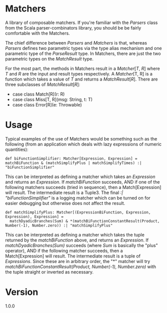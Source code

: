# Matchers
A library of composable matchers.
If you're familiar with the _Parsers_ class from the Scala parser-combinators library, you should be be fairly
comfortable with the Matchers.

The chief difference between _Parsers_ and _Matchers_ is that, whereas _Parsers_ defines two parametric types via
the type alias mechanism and one parametric type of the _ParseResult_ type.
In Matchers, there are just the two parametric types on the _MatchResult_ type.

For the most part, the methods in Matchers result in a _Matcher_[_T_, _R_] where _T_ and _R_ are the input and result types
respectively.
A _Matcher_[T, R] is a function which takes a value of _T_ and returns a _MatchResult_[_R_].
There are three subclasses of _MatchResult_[_R_]:
* case class Match[R](r: R)
* case class Miss[T, R](msg: String, t: T)
* case class Error[R](e: Throwable)

# Usage
Typical examples of the use of Matchers would be something such as the following
(from an application which deals with lazy expressions of numeric quantities):

    def biFunctionSimplifier: Matcher[Expression, Expression] = matchBiFunction & (matchSimplifyPlus | matchSimplifyTimes) :| "biFunctionSimplifier"

This can be interpreted as defining a matcher which takes an _Expression_ and returns an _Expression_.
If _matchBiFunction_ succeeds,
AND if one of the following matchers succeeds (tried in sequence), then a Match[Expression] will result.
The intermediate result is a Tuple3.
The final _:| "biFunctionSimplifier"_ is a logging matcher which can be turned on for easier debugging but otherwise does not affect
the result.

    def matchSimplifyPlus: Matcher[(ExpressionBiFunction, Expression, Expression), Expression] =
      matchDyadicBranches(Sum) & *(matchBiFunctionConstantResult(Product, Number(-1), Number.zero)) :| "matchSimplifyPlus"

This can be interpreted as defining a matcher which takes the tuple returned by the _matchBiFunction_ above,
and returns an _Expression_.
If _matchDyadicBranches(Sum)_ succeeds (where _Sum_ is basically the "plus" operator),
AND if the following matcher succeeds, then a Match[Expression] will result.
The intermediate result is a tuple of _Expressions_.
Since these are in arbitrary order, the "*" matcher will try _matchBiFunctionConstantResult(Product, Number(-1), Number.zero)_
with the tuple straight or inverted as necessary.

Version
=======
1.0.0